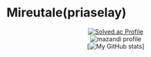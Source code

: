 # Mireutale(priaselay)

<div align = "center">
     
[![Solved.ac Profile](http://mazassumnida.wtf/api/v2/generate_badge?boj=priaselay)](https://solved.ac/priaselay/)<br/>
![mazandi profile](http://mazandi.herokuapp.com/api?handle=priaselay&theme=warm)<br/>
[![My GitHub stats](https://github-readme-stats.vercel.app/api?username=Mireutale&show_icons=true&theme=merko)]

</div>

     
<!--
**Martinel2/Martinel2** is a ✨ _special_ ✨ repository because its `README.md` (this file) appears on your GitHub profile.

Here are some ideas to get you started:

- 🔭 I’m currently working on ...
- 🌱 I’m currently learning ...
- 👯 I’m looking to collaborate on ...
- 🤔 I’m looking for help with ...
- 💬 Ask me about ...
- 📫 How to reach me: ...
- 😄 Pronouns: ...
- ⚡ Fun fact: ...
-->
